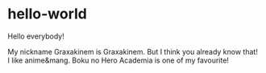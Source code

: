 # hello-world

Hello everybody!

My nickname Graxakinem is Graxakinem. But I think you already know that!
I like anime&mang. Boku no Hero Academia is one of my favourite!
